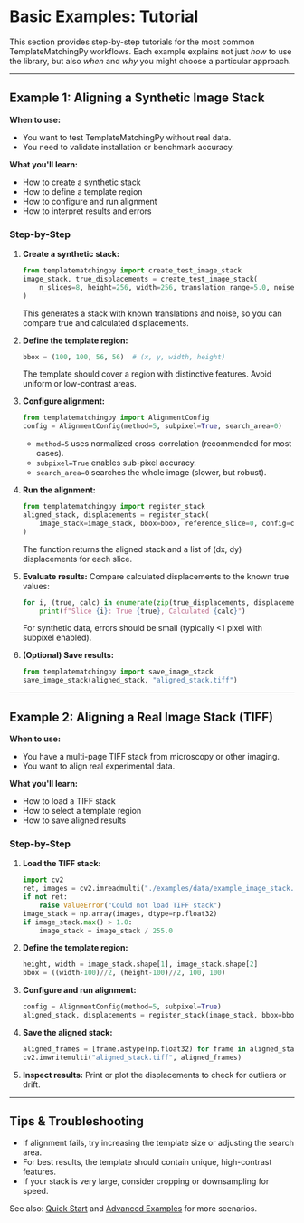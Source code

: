 # Basic Examples: Tutorial

This section provides step-by-step tutorials for the most common TemplateMatchingPy workflows. Each example explains not just *how* to use the library, but also *when* and *why* you might choose a particular approach.

---

## Example 1: Aligning a Synthetic Image Stack

**When to use:**
- You want to test TemplateMatchingPy without real data.
- You need to validate installation or benchmark accuracy.

**What you'll learn:**
- How to create a synthetic stack
- How to define a template region
- How to configure and run alignment
- How to interpret results and errors

### Step-by-Step

1. **Create a synthetic stack:**
   ```python
   from templatematchingpy import create_test_image_stack
   image_stack, true_displacements = create_test_image_stack(
       n_slices=8, height=256, width=256, translation_range=5.0, noise_level=0.1
   )
   ```
   This generates a stack with known translations and noise, so you can compare true and calculated displacements.

2. **Define the template region:**
   ```python
   bbox = (100, 100, 56, 56)  # (x, y, width, height)
   ```
   The template should cover a region with distinctive features. Avoid uniform or low-contrast areas.

3. **Configure alignment:**
   ```python
   from templatematchingpy import AlignmentConfig
   config = AlignmentConfig(method=5, subpixel=True, search_area=0)
   ```
   - `method=5` uses normalized cross-correlation (recommended for most cases).
   - `subpixel=True` enables sub-pixel accuracy.
   - `search_area=0` searches the whole image (slower, but robust).

4. **Run the alignment:**
   ```python
   from templatematchingpy import register_stack
   aligned_stack, displacements = register_stack(
       image_stack=image_stack, bbox=bbox, reference_slice=0, config=config
   )
   ```
   The function returns the aligned stack and a list of (dx, dy) displacements for each slice.

5. **Evaluate results:**
   Compare calculated displacements to the known true values:
   ```python
   for i, (true, calc) in enumerate(zip(true_displacements, displacements)):
       print(f"Slice {i}: True {true}, Calculated {calc}")
   ```
   For synthetic data, errors should be small (typically <1 pixel with subpixel enabled).

6. **(Optional) Save results:**
   ```python
   from templatematchingpy import save_image_stack
   save_image_stack(aligned_stack, "aligned_stack.tiff")
   ```

---

## Example 2: Aligning a Real Image Stack (TIFF)

**When to use:**
- You have a multi-page TIFF stack from microscopy or other imaging.
- You want to align real experimental data.

**What you'll learn:**
- How to load a TIFF stack
- How to select a template region
- How to save aligned results

### Step-by-Step

1. **Load the TIFF stack:**
   ```python
   import cv2
   ret, images = cv2.imreadmulti("./examples/data/example_image_stack.tiff", flags=cv2.IMREAD_GRAYSCALE)
   if not ret:
       raise ValueError("Could not load TIFF stack")
   image_stack = np.array(images, dtype=np.float32)
   if image_stack.max() > 1.0:
       image_stack = image_stack / 255.0
   ```

2. **Define the template region:**
   ```python
   height, width = image_stack.shape[1], image_stack.shape[2]
   bbox = ((width-100)//2, (height-100)//2, 100, 100)
   ```

3. **Configure and run alignment:**
   ```python
   config = AlignmentConfig(method=5, subpixel=True)
   aligned_stack, displacements = register_stack(image_stack, bbox=bbox, reference_slice=0, config=config)
   ```

4. **Save the aligned stack:**
   ```python
   aligned_frames = [frame.astype(np.float32) for frame in aligned_stack]
   cv2.imwritemulti("aligned_stack.tiff", aligned_frames)
   ```

5. **Inspect results:**
   Print or plot the displacements to check for outliers or drift.

---

## Tips & Troubleshooting
- If alignment fails, try increasing the template size or adjusting the search area.
- For best results, the template should contain unique, high-contrast features.
- If your stack is very large, consider cropping or downsampling for speed.

See also: [Quick Start](../getting-started/quick-start.md) and [Advanced Examples](advanced-examples.md) for more scenarios.
